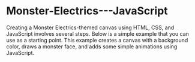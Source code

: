 # Monster-Electrics---JavaScript
Creating a Monster Electrics-themed canvas using HTML, CSS, and JavaScript involves several steps. Below is a simple example that you can use as a starting point. This example creates a canvas with a background color, draws a monster face, and adds some simple animations using JavaScript.
